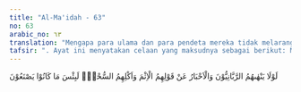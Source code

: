 ```yaml
---
title: "Al-Ma'idah - 63"
no: 63
arabic_no: ٦٣
translation: "Mengapa para ulama dan para pendeta mereka tidak melarang mereka mengucapkan perkataan bohong dan memakan yang haram? Sungguh, sangat buruk apa yang mereka perbuat."
tafsir: ". Ayat ini menyatakan celaan yang maksudnya sebagai berikut: Mengapa orang-orang alim dan pendeta-pendeta Yahudi tidak mau melarang umatnya berbohong dan makan harta yang haram?\n\nIbnu Abbas menceritakan bahwa tidak ada di dalam Al-Qur'an celaan yang lebih keras dari ayat ini terhadap para ulama yang melalaikan tugas mereka dalam menyampaikan dakwah tentang larangan-larangan dan kejahatan-kejahatan. Para ulama tafsir mengatakan bahwa ayat ini bukanlah sekedar menceritakan cercaan Allah kepada para pendeta Yahudi yang tidak menunjuki jalan yang baik bagi orang-orang Yahudi yang berbuat fasik, tetapi yang lebih penting dari itu yang harus kita sadari ialah bahwa orang yahudi melarang para ulama Islam menyampaikan dakwah terutama menganjurkan perbuatan yang baik dan mencegah perbuatan yang jelek."
---
```


لَوْلَا يَنْهٰىهُمُ الرَّبَّانِيُّوْنَ وَالْاَحْبَارُ عَنْ قَوْلِهِمُ الْاِثْمَ وَاَكْلِهِمُ السُّحْتَۗ  لَبِئْسَ مَا كَانُوْا يَصْنَعُوْنَ
